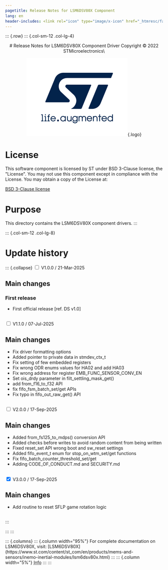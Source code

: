 ```yaml
---
pagetitle: Release Notes for LSM6DSV80X Component
lang: en
header-includes: <link rel="icon" type="image/x-icon" href="_htmresc/favicon.png" />
---
```


::: {.row}
::: {.col-sm-12 .col-lg-4}

<center>
# Release Notes for LSM6DSV80X Component Driver
Copyright &copy; 2022 STMicroelectronics\

[![ST logo](_htmresc/st_logo_2020.png)](https://www.st.com){.logo}
</center>

# License

This software component is licensed by ST under BSD 3-Clause license, the "License".
You may not use this component except in compliance with the License. You may obtain a copy of the License at:

[BSD 3-Clause license](https://opensource.org/licenses/BSD-3-Clause)

# Purpose

This directory contains the LSM6DSV80X component drivers.
:::

::: {.col-sm-12 .col-lg-8}
# Update history

::: {.collapse}
<input type="checkbox" id="collapse-section1" aria-hidden="true">
<label for="collapse-section1" aria-hidden="true">V1.0.0 / 21-Mar-2025</label>
<div>

## Main changes

### First release

- First official release [ref. DS v1.0]

##

</div>

<input type="checkbox" id="collapse-section2" aria-hidden="true">
<label for="collapse-section2" aria-hidden="true">V1.1.0 / 07-Jul-2025</label>
<div>

## Main changes

- Fix driver formatting options
- Added pointer to private data in stmdev_ctx_t
- Fix setting of few embedded registers
- Fix wrong ODR enums values for HA02 and add HA03
- Fix wrong address for register EMB_FUNC_SENSOR_CONV_EN
- Set ois_drdy parameter in filt_settling_mask_get()
- add from_f16_to_f32 API
- fix fifo_fsm_batch_set/get APIs
- Fix typo in fifo_out_raw_get() API

##

</div>

<input type="checkbox" id="collapse-section3" aria-hidden="true">
<label for="collapse-section3" aria-hidden="true">V2.0.0 / 17-Sep-2025</label>
<div>

## Main changes

- Added from_fs125_to_mdps() conversion API
- Added checks before writes to avoid random content from being written
- Fixed reset_set API wrong boot and sw_reset settings
- Added fifo_event_t enum for stop_on_wtm_set/get functions
- Fix fifo_batch_counter_threshold_set/get
- Adding CODE_OF_CONDUCT.md and SECURITY.md

##

</div>

<input type="checkbox" id="collapse-section4" checked aria-hidden="true">
<label for="collapse-section4" aria-hidden="true">V3.0.0 / 17-Sep-2025</label>
<div>

## Main changes

- Add routine to reset SFLP game rotation logic

##

</div>
:::



:::
:::

<footer class="sticky">
::: {.columns}
::: {.column width="95%"}
For complete documentation on LSM6DSV80X,
visit:
[LSM6DSV80X](https://www.st.com/content/st_com/en/products/mems-and-sensors/inemo-inertial-modules/lsm6dsv80x.html)
:::
::: {.column width="5%"}
<abbr title="Based on template cx566953 version 1.0">Info</abbr>
:::
:::
</footer>

